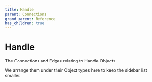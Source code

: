 ```yaml
---
title: Handle
parent: Connections
grand_parent: Reference
has_children: true
---
```


# Handle

The Connections and Edges relating to Handle Objects.

We arrange them under their Object types here to keep the sidebar list smaller.

